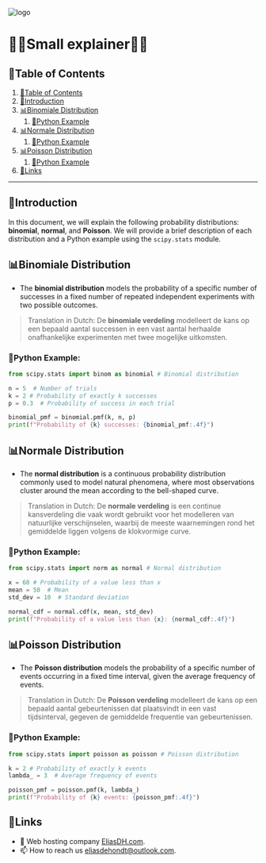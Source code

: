 ![logo](https://eliasdh.com/assets/media/images/logo-github.png)
# 💙🤍Small explainer🤍💙

## 📘Table of Contents

1. [📘Table of Contents](#📘table-of-contents)
2. [🖖Introduction](#🖖introduction)
3. [📊Binomiale Distribution](#📊binomiale-distribution)
    1. [🐍Python Example](#🐍python-example)
4. [📊Normale Distribution](#📊normale-distribution)
    1. [🐍Python Example](#🐍python-example)
5. [📊Poisson Distribution](#📊poisson-distribution)
    1. [🐍Python Example](#🐍python-example)
6. [🔗Links](#🔗links)

---

## 🖖Introduction

In this document, we will explain the following probability distributions: **binomial**, **normal**, and **Poisson**. We will provide a brief description of each distribution and a Python example using the `scipy.stats` module.

## 📊Binomiale Distribution

- The **binomial distribution** models the probability of a specific number of successes in a fixed number of repeated independent experiments with two possible outcomes.
> Translation in Dutch: De **binomiale verdeling** modelleert de kans op een bepaald aantal successen in een vast aantal herhaalde onafhankelijke experimenten met twee mogelijke uitkomsten.

### 🐍Python Example:

```python
from scipy.stats import binom as binomial # Binomial distribution

n = 5  # Number of trials
k = 2 # Probability of exactly k successes
p = 0.3  # Probability of success in each trial

binomial_pmf = binomial.pmf(k, n, p)
print(f"Probability of {k} successes: {binomial_pmf:.4f}")

```

## 📊Normale Distribution

- The **normal distribution** is a continuous probability distribution commonly used to model natural phenomena, where most observations cluster around the mean according to the bell-shaped curve.
> Translation in Dutch: De **normale verdeling** is een continue kansverdeling die vaak wordt gebruikt voor het modelleren van natuurlijke verschijnselen, waarbij de meeste waarnemingen rond het gemiddelde liggen volgens de klokvormige curve.

### 🐍Python Example:

```python
from scipy.stats import norm as normal # Normal distribution

x = 60 # Probability of a value less than x
mean = 50  # Mean
std_dev = 10  # Standard deviation

normal_cdf = normal.cdf(x, mean, std_dev)
print(f"Probability of a value less than {x}: {normal_cdf:.4f}")
```

## 📊Poisson Distribution

- The **Poisson distribution** models the probability of a specific number of events occurring in a fixed time interval, given the average frequency of events.
> Translation in Dutch: De **Poisson verdeling** modelleert de kans op een bepaald aantal gebeurtenissen dat plaatsvindt in een vast tijdsinterval, gegeven de gemiddelde frequentie van gebeurtenissen.

### 🐍Python Example:

```python
from scipy.stats import poisson as poisson # Poisson distribution

k = 2 # Probability of exactly k events
lambda_ = 3  # Average frequency of events

poisson_pmf = poisson.pmf(k, lambda_)
print(f"Probability of {k} events: {poisson_pmf:.4f}")
```

## 🔗Links
- 👯 Web hosting company [EliasDH.com](https://eliasdh.com).
- 📫 How to reach us eliasdehondt@outlook.com.